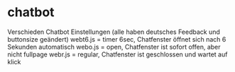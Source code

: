 # chatbot
Verschieden Chatbot Einstellungen (alle haben deutsches Feedback und buttonsize geändert)
webt6.js = timer 6sec, Chatfenster öffnet sich nach 6 Sekunden automatisch
webo.js = open, Chatfenster ist sofort offen, aber nicht fullpage
webr.js = regular, Chatfenster ist geschlossen und wartet auf klick
